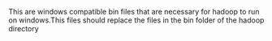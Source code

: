  This are windows compatible bin files that are necessary for hadoop to run on windows.This files should replace the files in the bin folder of the hadoop directory
